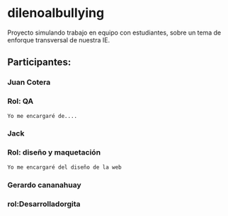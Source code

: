 # dilenoalbullying
Proyecto simulando trabajo en equipo con estudiantes, sobre un tema de enforque transversal de nuestra IE.

## Participantes:

### Juan Cotera
### Rol: QA
    Yo me encargaré de....

### Jack
### Rol: diseño y maquetación
    Yo me encargaré del diseño de la web

### Gerardo cananahuay
### rol:Desarrolladorgita